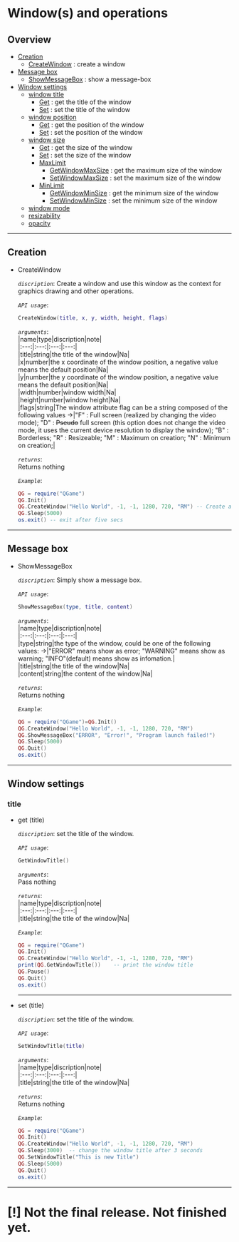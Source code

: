 # Window(s) and operations

## Overview  

* [Creation](#1)  
  * [CreateWindow](#11) : create a window
* [Message box](#2)  
  * [ShowMessageBox](#21) : show a message-box
* [Window settings](#3)  
  * [window title](#31)
    * [Get](#311) : get the title of the window  
    * [Set](#312) : set the title of the window
  * [window position](#32)  
    * [Get](#321) : get the position of the window  
    * [Set](#322) : set the position of the window  
  * [window size](#33)  
    * [Get](#331) : get the size of the window  
    * [Set](#332) : set the size of the window  
    * [MaxLimit](#333)  
      * [GetWindowMaxSize](#3331) : get the maximum size of the window  
      * [SetWindowMaxSize](#3332) : set the maximum size of the window  
    * [MinLimit](#334)  
      * [GetWindowMinSize](#3331) : get the minimum size of the window  
      * [SetWindowMinSize](#3332) : set the minimum size of the window  
  * [window mode](#34)  
  * [resizability](#35)  
  * [opacity](#36)  

---

## <span id="1">Creation</span>  

* <span id="11">CreateWindow</span>  

    _`discription`_: Create a window and use this window as the context for graphics drawing and other operations.  

    _`API usage`_:  

    ```lua
    CreateWindow(title, x, y, width, height, flags)
    ```

    _`arguments`_:  
    |name|type|discription|note|  
    |:---:|:---:|:---:|:---:|  
    |title|string|the title of the window|Na|  
    |x|number|the x coordinate of the window position, a negative value means the default position|Na|  
    |y|number|the y coordinate of the window position, a negative value means the default position|Na|  
    |width|number|window width|Na|  
    |height|number|window height|Na|  
    |flags|string|The window attribute flag can be a string composed of the following values ->|"F" : Full screen (realized by changing the video mode); "D" : ~~Pseudo~~ full screen (this option does not change the video mode, it uses the current device resolution to display the window); "B" : Borderless; "R" : Resizeable; "M" : Maximum on creation; "N" : Minimum on creation;|  

    _`returns`_:  
    Returns nothing

    _`Example`_:  

    ```lua
    QG = require("QGame")
    QG.Init()
    QG.CreateWindow("Hello World", -1, -1, 1280, 720, "RM") -- Create a window titled Hello World, maximize it and adjust its size, and display it in the default position. When using the "maximize" property to set the window, the set width and height will be ignored.
    QG.Sleep(5000)
    os.exit() -- exit after five secs
    ```

---

## <span id="2">Message box</span>  

* <span id="21">ShowMessageBox</span>  

    _`discription`_: Simply show a message box.  

    _`API usage`_:  

    ```lua
    ShowMessageBox(type, title, content)
    ```

    _`arguments`_:  
    |name|type|discription|note|  
    |:---:|:---:|:---:|:---:|  
    |type|string|the type of the window, could be one of the following values: ->|"ERROR" means show as error; "WARNING" means show as warning; "INFO"(default) means show as infomation.|  
    |title|string|the title of the window|Na|  
    |content|string|the content of the window|Na|  


    _`returns`_:  
    Returns nothing

    _`Example`_:  

    ```lua
    QG = require("QGame")=QG.Init()
    QG.CreateWindow("Hello World", -1, -1, 1280, 720, "RM")
    QG.ShowMessageBox("ERROR", "Error!", "Program launch failed!")
    QG.Sleep(5000)
    QG.Quit()
    os.exit()
    ```

---

## <span id="3">Window settings</span>  

### <span id="31">title</span>    
  
* <span id="311">get (title)</span>  

    _`discription`_:  set the title of the window.

    _`API usage`_:  

    ```lua
    GetWindowTitle()
    ```

    _`arguments`_:  
    Pass nothing

    _`returns`_:  
    |name|type|discription|note|  
    |:---:|:---:|:---:|:---:|  
    |title|string|the title of the window|Na|  

    _`Example`_:  

    ```lua
    QG = require("QGame")
    QG.Init()
    QG.CreateWindow("Hello World", -1, -1, 1280, 720, "RM")
    print(QG.GetWindowTitle())    -- print the window title
    QG.Pause()
    QG.Quit()
    os.exit()
    ```

    ---

* <span id="312">set (title)</span>  

    _`discription`_:  set the title of the window.

    _`API usage`_:  

    ```lua
    SetWindowTitle(title)
    ```

    _`arguments`_:  
    |name|type|discription|note|  
    |:---:|:---:|:---:|:---:|  
    |title|string|the title of the window|Na|  

    _`returns`_:  
    Returns nothing

    _`Example`_:  

    ```lua
    QG = require("QGame")
    QG.Init()
    QG.CreateWindow("Hello World", -1, -1, 1280, 720, "RM")
    QG.Sleep(3000)  -- change the window title after 3 seconds
    QG.SetWindowTitle("This is new Title")
    QG.Sleep(5000)
    QG.Quit()
    os.exit()
    ```

---

# [!] Not the final release. Not finished yet. 